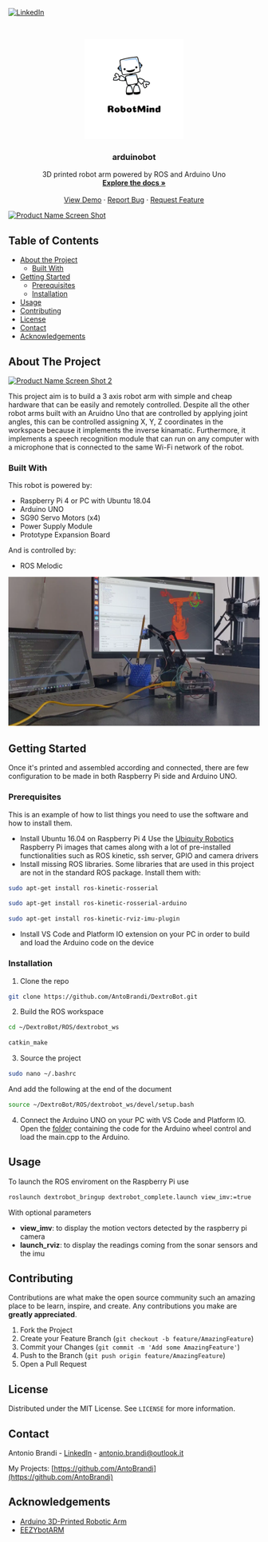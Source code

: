 <!-- PROJECT SHIELDS -->
<!--
*** I'm using markdown "reference style" links for readability.
*** Reference links are enclosed in brackets [ ] instead of parentheses ( ).
*** See the bottom of this document for the declaration of the reference variables
*** for contributors-url, forks-url, etc. This is an optional, concise syntax you may use.
*** https://www.markdownguide.org/basic-syntax/#reference-style-links
-->
[![LinkedIn][linkedin-shield]][linkedin-url]



<!-- PROJECT LOGO -->
<br />
<p align="center">
   <img src="images/logo.jpg" alt="Logo" width="200" height="200">

  <h3 align="center">arduinobot</h3>

  <p align="center">
    3D printed robot arm powered by ROS and Arduino Uno
    <br />
    <a href="https://github.com/AntoBrandi/arduinobot/"><strong>Explore the docs »</strong></a>
    <br />
    <br />
    <a href="https://github.com/AntoBrandi/arduinobot/">View Demo</a>
    ·
    <a href="https://github.com/AntoBrandi/arduinobot/issues">Report Bug</a>
    ·
    <a href="https://github.com/AntoBrandi/arduinobot/issues">Request Feature</a>
  </p>
</p>

[![Product Name Screen Shot][product-screenshot]](https://example.com)

<!-- TABLE OF CONTENTS -->
## Table of Contents

* [About the Project](#about-the-project)
  * [Built With](#built-with)
* [Getting Started](#getting-started)
  * [Prerequisites](#prerequisites)
  * [Installation](#installation)
* [Usage](#usage)
* [Contributing](#contributing)
* [License](#license)
* [Contact](#contact)
* [Acknowledgements](#acknowledgements)



<!-- ABOUT THE PROJECT -->
## About The Project

[![Product Name Screen Shot 2][product-screenshot-2]](https://example.com)

This project aim is to build a 3 axis robot arm with simple and cheap hardware that can be easily and remotely controlled.
Despite all the other robot arms built with an Aruidno Uno that are controlled by applying joint angles, this can be controlled assigning X, Y, Z coordinates in the workspace because it implements the inverse kinamatic.
Furthermore, it implements a speech recognition module that can run on any computer with a microphone that is connected to the same Wi-Fi network 
of the robot.

### Built With
This robot is powered by:
* Raspberry Pi 4 or PC with Ubuntu 18.04
* Arduino UNO
* SG90 Servo Motors (x4)
* Power Supply Module
* Prototype Expansion Board

And is controlled by:
* ROS Melodic

[![Product Name Screen Shot Real][product-screenshot-real]](https://example.com)


<!-- GETTING STARTED -->
## Getting Started

Once it's printed and assembled according and connected, there are few configuration to be made in both Raspberry Pi side and Arduino UNO.

### Prerequisites

This is an example of how to list things you need to use the software and how to install them.
* Install Ubuntu 16.04 on Raspberry Pi 4
Use the [Ubiquity Robotics](https://downloads.ubiquityrobotics.com/pi.html) Raspberry Pi images that cames along with a lot of pre-installed functionalities such as ROS kinetic, ssh server, GPIO and camera
drivers
* Install missing ROS libraries. Some libraries that are used in this project are not in the standard ROS package. Install them with:
```sh
sudo apt-get install ros-kinetic-rosserial
```
```sh
sudo apt-get install ros-kinetic-rosserial-arduino
```
```sh
sudo apt-get install ros-kinetic-rviz-imu-plugin
```
* Install VS Code and Platform IO extension on your PC in order to build and load the Arduino code on the device


### Installation

1. Clone the repo
```sh
git clone https://github.com/AntoBrandi/DextroBot.git
```
2. Build the ROS workspace
```sh
cd ~/DextroBot/ROS/dextrobot_ws
```
```sh
catkin_make
```
3. Source the project
```sh
sudo nano ~/.bashrc
```
And add the following at the end of the document
```sh
source ~/DextroBot/ROS/dextrobot_ws/devel/setup.bash
```
4. Connect the Arduino UNO on your PC with VS Code and Platform IO. Open the [folder](https://github.com/AntoBrandi/DextroBot/tree/master/ROS/dextrobot_ws/src/dextrobot_controller/src/arduino/wheel_controller)
containing the code for the Arduino wheel control and load the main.cpp to the Arduino.



<!-- USAGE EXAMPLES -->
## Usage

To launch the ROS enviroment on the Raspberry Pi use
```sh
roslaunch dextrobot_bringup dextrobot_complete.launch view_imv:=true
```
With optional parameters
* **view_imv**: to display the motion vectors detected by the raspberry pi camera
* **launch_rviz**: to display the readings coming from the sonar sensors and the imu





<!-- CONTRIBUTING -->
## Contributing

Contributions are what make the open source community such an amazing place to be learn, inspire, and create. Any contributions you make are **greatly appreciated**.

1. Fork the Project
2. Create your Feature Branch (`git checkout -b feature/AmazingFeature`)
3. Commit your Changes (`git commit -m 'Add some AmazingFeature'`)
4. Push to the Branch (`git push origin feature/AmazingFeature`)
5. Open a Pull Request



<!-- LICENSE -->
## License

Distributed under the MIT License. See `LICENSE` for more information.



<!-- CONTACT -->
## Contact

Antonio Brandi - [LinkedIn]([linkedin-url]) - antonio.brandi@outlook.it

My Projects: [https://github.com/AntoBrandi](https://github.com/AntoBrandi)



<!-- ACKNOWLEDGEMENTS -->
## Acknowledgements
* [Arduino 3D-Printed Robotic Arm](https://create.arduino.cc/projecthub/mircemk/arduino-3d-printed-robotic-arm-e824d8?ref=search&ref_id=robot%20arm&offset=86)
* [EEZYbotARM](https://www.thingiverse.com/thing:1015238)





<!-- MARKDOWN LINKS & IMAGES -->
<!-- https://www.markdownguide.org/basic-syntax/#reference-style-links -->
[linkedin-shield]: https://img.shields.io/badge/-LinkedIn-black.svg?style=flat-square&logo=linkedin&colorB=555
[linkedin-url]: https://www.linkedin.com/in/antonio-brandi-512166bb/
[product-screenshot]: images/BB3A0020.jpg
[product-screenshot-2]: images/BB3A0026.jpg
[product-screenshot-real]: images/screen_video.png
